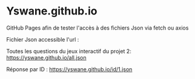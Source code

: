 # Yswane.github.io

GitHub Pages afin de tester l'accès à des fichiers Json via fetch ou axios


Fichier Json accessible l'url : 

Toutes les questions du jeux interactif du projet 2: 
https://yswane.github.io/all.json

Réponse par ID :
https://yswane.github.io/id/1.json
